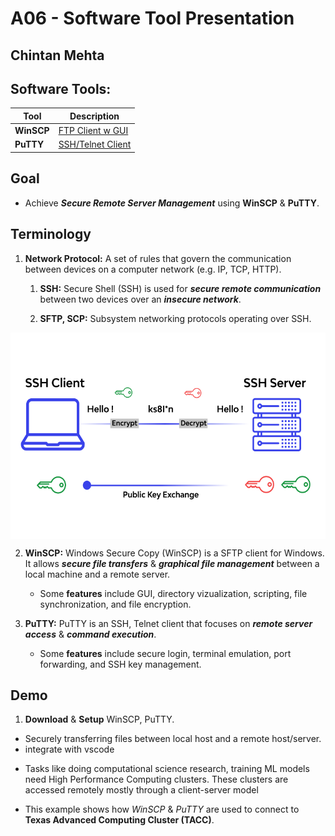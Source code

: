 # A06 - Software Tool Presentation
## Chintan Mehta

## Software Tools:

| Tool  | Description        |
| -------- | ------------------------------- |
|  **WinSCP**  | [FTP Client w GUI](https://winscp.net/eng/docs/feature_index) |
|  **PuTTY**  | [SSH/Telnet Client](https://www.putty.org/)  |

## Goal

* Achieve **_Secure Remote Server Management_** using **WinSCP** & **PuTTY**.

## Terminology

1. **Network Protocol:** A set of rules that govern the communication between devices on a computer network (e.g. IP, TCP, HTTP).

    1. **SSH:** Secure Shell (SSH) is used for **_secure remote communication_** between two devices over an **_insecure network_**.

    2. **SFTP, SCP:** Subsystem networking protocols operating over SSH.

<img align="center" width="600" height="330" src="https://github.com/chill-chin/4883-Software-Tools/blob/main/Assignments/A06/1_SSH.png">

2. **WinSCP:** Windows Secure Copy (WinSCP) is a SFTP client for Windows. It allows **_secure file transfers_** & **_graphical file management_** between a local machine and a remote server. 
    - Some **features** include GUI, directory vizualization, scripting, file synchronization, and file encryption. 

3. **PuTTY:** PuTTY is an SSH, Telnet client that focuses on **_remote server access_** & **_command execution_**.
    - Some **features** include secure login, terminal emulation, port forwarding, and SSH key management.

## Demo

1. **Download** & **Setup** WinSCP, PuTTY.

- Securely transferring files between local host and a remote host/server.
- integrate with vscode

* Tasks like doing computational science research, training ML models need High Performance Computing clusters. These clusters are accessed remotely mostly through a client-server model

* This example shows how _WinSCP_ & _PuTTY_ are used to connect to **Texas Advanced Computing Cluster (TACC)**.

